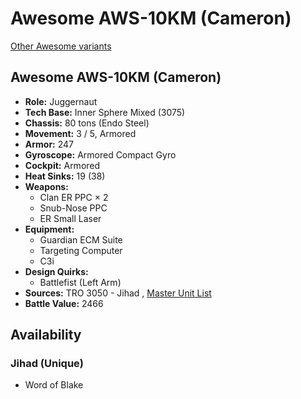 # Awesome AWS-10KM (Cameron) 

[Other Awesome variants](../awesome.md) 

## Awesome AWS-10KM (Cameron) 

- **Role:** Juggernaut 
- **Tech Base:** Inner Sphere Mixed (3075) 
- **Chassis:** 80 tons (Endo Steel) 
- **Movement:** 3 / 5, Armored 
- **Armor:** 247 
- **Gyroscope:** Armored Compact Gyro 
- **Cockpit:** Armored 
- **Heat Sinks:** 19 (38) 
- **Weapons:** 
  - Clan ER PPC × 2 
  - Snub-Nose PPC 
  - ER Small Laser 
- **Equipment:** 
  - Guardian ECM Suite 
  - Targeting Computer 
  - C3i 
- **Design Quirks:** 
  - Battlefist (Left Arm) 
- **Sources:** TRO 3050 - Jihad , [Master Unit List](http://masterunitlist.info/Unit/Details/7397) 
- **Battle Value:** 2466 

## Availability 

### Jihad (Unique) 

- Word of Blake 

